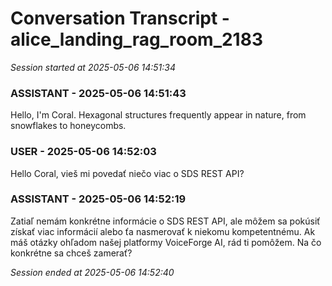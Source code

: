 # Conversation Transcript - alice_landing_rag_room_2183

*Session started at 2025-05-06 14:51:34*

### ASSISTANT - 2025-05-06 14:51:43

Hello, I'm Coral. Hexagonal structures frequently appear in nature, from snowflakes to honeycombs.

### USER - 2025-05-06 14:52:03

Hello Coral, vieš mi povedať niečo viac o SDS REST API?

### ASSISTANT - 2025-05-06 14:52:19

Zatiaľ nemám konkrétne informácie o SDS REST API, ale môžem sa pokúsiť získať viac informácií alebo ťa nasmerovať k niekomu kompetentnému. Ak máš otázky ohľadom našej platformy VoiceForge AI, rád ti pomôžem. Na čo konkrétne sa chceš zamerať?

*Session ended at 2025-05-06 14:52:40*
